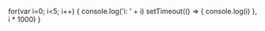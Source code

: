 for(var i=0; i<5; i++) {
  console.log('i: ' + i)
  setTimeout(() => {
    console.log(i)
  }, i * 1000)
}

<!-- 程式開始執行
執行第一圈迴圈 i=0
將 console.log('i: ', + i) 放進 call stack 執行
console.log('i: ', + i) 印出 i=0 之後 call stack pop off，
將 setTimeout() 放到 call stack 後，因為 setTimeout() 是瀏覽器提供的 Web APIs 的一種，所以瀏覽器會把它移到其他執行緒執行，設一個 0*1000 = 0ms 的計時器，將 () => {console.log(i)} 放進 callback queue 排隊等待，因為此時 call stack 還有其他任務正在執行

執行第二圈迴圈 i=1
將 console.log('i: ', + i) 放進 call stack 執行
console.log('i: ', + i) 印出 i=1 之後 call stack pop off，
將 setTimeout() 放到 call stack 後，因為 setTimeout() 是瀏覽器提供的 Web APIs 的一種，所以瀏覽器會把它移到其他執行緒執行，設一個 1*1000 = 1000ms 的計時器，將 () => {console.log(i)} 放進 callback queue 排隊等待，因為此時 call stack 還有其他任務正在執行

執行第三圈迴圈 i=2
將 console.log('i: ', + i) 放進 call stack 執行
console.log('i: ', + i) 印出 i=1 之後 call stack pop off，
將 setTimeout() 放到 call stack 後，因為 setTimeout() 是瀏覽器提供的 Web APIs 的一種，所以瀏覽器會把它移到其他執行緒執行，設一個 2*1000 = 2000ms 的計時器，將 () => {console.log(i)} 放進 callback queue 排隊等待，因為此時 call stack 還有其他任務正在執行

執行第四圈迴圈 i=3
將 console.log('i: ', + i) 放進 call stack 執行
console.log('i: ', + i) 印出 i=1 之後 call stack pop off，
將 setTimeout() 放到 call stack 後，因為 setTimeout() 是瀏覽器提供的 Web APIs 的一種，所以瀏覽器會把它移到其他執行緒執行，設一個 3*1000 = 3000ms 的計時器，將 () => {console.log(i)} 放進 callback queue 排隊等待，因為此時 call stack 還有其他任務正在執行

執行第五圈迴圈 i=4
將 console.log('i: ', + i) 放進 call stack 執行
console.log('i: ', + i) 印出 i=1 之後 call stack pop off，
將 setTimeout() 放到 call stack 後，因為 setTimeout() 是瀏覽器提供的 Web APIs 的一種，所以瀏覽器會把它移到其他執行緒執行，設一個 4*1000 = 4000ms 的計時器，將 () => {console.log(i)} 放進 callback queue 排隊等待，因為此時 call stack 還有其他任務正在執行

執行第六圈迴圈 i=5 ，因為不符合 i<5 ，所以跳出迴圈，call stack pop off。

Even Loop 偵測到 call stack 清空了
所以把 call queue 排在第一個的 () => { console.log(i) } 放進 call stack ，將 console.log(i) 堆疊執行 ，印出 5 後，call stack pop off () => { console.log(i) }  結束，call stack pop off

==== 每隔0、1、2、3、4秒，第次迴圈的 setTimeout() 時間到，重複以下步驟
() => { console.log(i) } 移到 Callback Queue 等待，但因為 call stack 已清空，所以 () => { console.log(i) } 直接放到 call stack 將 console.log(i) 放到 call stack 上方 執行 console.log(i) 印出 5 之後 call stack pop off () => { console.log(i) } 結束，call stack pop off 。直到 callback queue 和call stack 被清空，程式結束。

結論:
會印出
0
1
2
3
4
5
// 1s
5 
// 1s
5 
// 1s
5 
// 1s
5 
 -->


